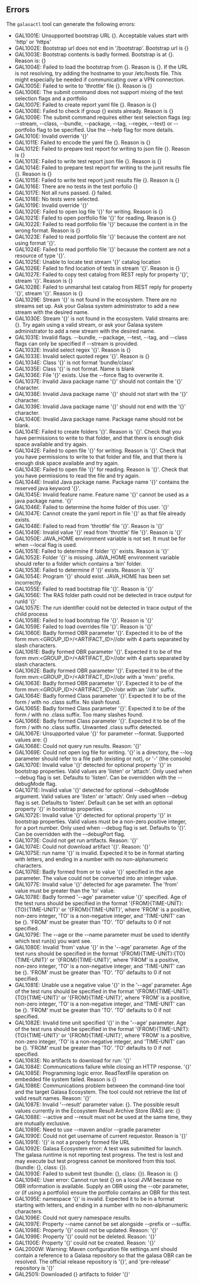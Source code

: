 ## Errors
The `galasactl` tool can generate the following errors:

- GAL1001E: Unsupported bootstrap URL {}. Acceptable values start with 'http' or 'https'
- GAL1002E: Bootstrap url does not end in '/bootstrap'. Bootstrap url is {}
- GAL1003E: Bootstrap contents is badly formed. Bootstrap is at {}. Reason is: {}
- GAL1004E: Failed to load the bootstrap from {}. Reason is {}. If the URL is not resolving, try adding the hostname to your /etc/hosts file. This might especially be needed if communicating over a VPN connection.
- GAL1005E: Failed to write to 'throttle' file {}. Reason is {}
- GAL1006E: The submit command does not support mixing of the test selection flags and a portfolio
- GAL1007E: Failed to create report yaml file {}. Reason is {}
- GAL1008E: Failed to check if group {} exists already. Reason is {}
- GAL1009E: The submit command requires either test selection flags (eg: --stream, --class, --bundle, --package, --tag, --regex, --test) or --portfolio flag to be specified. Use the --help flag for more details.
- GAL1010E: Invalid override '{}'
- GAL1011E: Failed to encode the yaml file {}. Reason is {}
- GAL1012E: Failed to prepare test report for writing to json file {}. Reason is {}
- GAL1013E: Failed to write test report json file {}. Reason is {}
- GAL1014E: Failed to prepare test report for writing to the junit results file {}. Reason is {}
- GAL1015E: Failed to  write test report junit results file {}. Reason is {}
- GAL1016E: There are no tests in the test porfolio {}
- GAL1017E: Not all runs passed. {} failed.
- GAL1018E: No tests were selected.
- GAL1019E: Invalid override '{}'
- GAL1020E: Failed to open log file '{}' for writing. Reason is {}
- GAL1021E: Failed to open portfolio file '{}' for reading. Reason is {}
- GAL1022E: Failed to read portfolio file '{}' because the content is in the wrong format. Reason is {}
- GAL1023E: Failed to read portfolio file '{}' because the content are not using format '{}'.
- GAL1024E: Failed to read portfolio file '{}' because the content are not a resource of type '{}'.
- GAL1025E: Unable to locate test stream '{}' catalog location
- GAL1026E: Failed to find location of tests in stream '{}'. Reason is {}
- GAL1027E: Failed to copy test catalog from REST reply for property '{}', stream '{}'. Reason is {}
- GAL1028E: Failed to unmarshal test catalog from REST reply for property '{}', stream '{}'. Reason is {}
- GAL1029E: Stream '{}' is not found in the ecosystem. There are no streams set up. Ask your Galasa system administrator to add a new stream with the desired name.
- GAL1030E: Stream '{}' is not found in the ecosystem. Valid streams are:{}. Try again using a valid stream, or ask your Galasa system administrator to add a new stream with the desired name.
- GAL1031E: Invalid flags. --bundle, --package, --test, --tag, and --class flags can only be specified if --stream is provided.
- GAL1032E: Invalid select regex '{}'. Reason is {}
- GAL1033E: Invalid select quoted regex '{}'. Reason is {}
- GAL1034E: Class '{}' is not format 'bundle/class'
- GAL1035E: Class '{}' is not format. Name is blank
- GAL1036E: File '{}' exists. Use the --force flag to overwrite it.
- GAL1037E: Invalid Java package name '{}' should not contain the '{}' character.
- GAL1038E: Invalid Java package name '{}' should not start with the '{}' character.
- GAL1039E: Invalid Java package name '{}' should not end with the '{}' character.
- GAL1040E: Invalid Java package name. Package name should not be blank.
- GAL1041E: Failed to create folders '{}'. Reason is '{}'. Check that you have permissions to write to that folder, and that there is enough disk space available and try again.
- GAL1042E: Failed to open file '{}' for writing. Reason is '{}'. Check that you have permissions to write to that folder and file, and that there is enough disk space available and try again.
- GAL1043E: Failed to open file '{}' for reading. Reason is '{}'. Check that you have permissions to read the file and try again.
- GAL1044E: Invalid Java package name. Package name '{}' contains the reserved java keyword '{}'.
- GAL1045E: Invalid feature name. Feature name '{}' cannot be used as a java package name. '{}'
- GAL1046E: Failed to determine the home folder of this user. '{}'
- GAL1047E: Cannot create the yaml report in file '{}' as that file already exists.
- GAL1048E: Failed to read from 'throttle' file '{}'. Reason is '{}'
- GAL1049E: Invalid value '{}' read from 'throttle' file '{}'. Reason is '{}'
- GAL1050E: JAVA_HOME environment variable is not set. It must be for when --local flag is used.
- GAL1051E: Failed to determine if folder '{}' exists. Reason is '{}'
- GAL1052E: Folder '{}' is missing. JAVA_HOME environment variable should refer to a folder which contains a 'bin' folder.
- GAL1053E: Failed to determine if '{}' exists. Reason is '{}'
- GAL1054E: Program '{}' should exist. JAVA_HOME has been set incorrectly.
- GAL1055E: Failed to read bootstrap file '{}'. Reason is '{}'
- GAL1056E: The RAS folder path could not be detected in trace output for runId '{}'
- GAL1057E: The run identifier could not be detected in trace output of the child process
- GAL1058E: Failed to load bootstrap file '{}'. Reason is '{}'
- GAL1059E: Failed to load overrides file '{}'. Reason is '{}'
- GAL1060E: Badly formed OBR parameter '{}'. Expected it to be of the form mvn:<GROUP_ID>/<ARTIFACT_ID>/<VERSION>/obr with 4 parts separated by slash characters.
- GAL1061E: Badly formed OBR parameter '{}'. Expected it to be of the form mvn:<GROUP_ID>/<ARTIFACT_ID>/<VERSION>/obr with 4 parts separated by slash characters.
- GAL1062E: Badly formed OBR parameter '{}'. Expected it to be of the form mvn:<GROUP_ID>/<ARTIFACT_ID>/<VERSION>/obr with a 'mvn:' prefix.
- GAL1063E: Badly formed OBR parameter '{}'. Expected it to be of the form mvn:<GROUP_ID>/<ARTIFACT_ID>/<VERSION>/obr with an '/obr' suffix.
- GAL1064E: Badly formed Class parameter '{}'. Expected it to be of the form <OSGiBundleId>/<FullyQualifiedJavaClass> with no .class suffix. No slash found.
- GAL1065E: Badly formed Class parameter '{}'. Expected it to be of the form <OSGiBundleId>/<FullyQualifiedJavaClass> with no .class suffix. Too many slashes found.
- GAL1066E: Badly formed Class parameter '{}'. Expected it to be of the form <OSGiBundleId>/<FullyQualifiedJavaClass> with no .class suffix. Unwanted .class suffix detected.
- GAL1067E: Unsupported value '{}' for parameter --format. Supported values are: {}
- GAL1068E: Could not query run results. Reason: '{}'
- GAL1069E: Could not open log file for writing. '{}' is a directory, the --log parameter should refer to a file path (existing or not), or '-' (the console)
- GAL1070E: Invalid value '{}' detected for optional property '{}' in bootstrap properties. Valid values are 'listen' or 'attach'. Only used when --debug flag is set. Defaults to 'listen'. Can be overridden with the --debugMode flag.
- GAL1071E: Invalid value '{}' detected for optional --debugMode argument. Valid values are 'listen' or 'attach'. Only used when --debug flag is set. Defaults to 'listen'. Default can be set with an optional property '{}' in bootstrap properties.
- GAL1072E: Invalid value '{}' detected for optional property '{}' in bootstrap properties. Valid values must be a non-zero positive integer, for a port number. Only used when --debug flag is set. Defaults to '{}'. Can be overridden with the --debugPort flag.
- GAL1073E: Could not get run artifacts. Reason: '{}'
- GAL1074E: Could not download artifact '{}'. Reason: '{}'
- GAL1075E: run name '{}' is invalid. Expected it to be in format starting with letters, and ending in a number with no non-alphanumeric characters.
- GAL1076E: Badly formed from or to value '{}' specified in the age parameter. The value could not be converted into an integer value.
- GAL1077E: Invalid value '{}' detected for age parameter. The 'from' value must be greater than the 'to' value.
- GAL1078E: Badly formed '--age' parameter value '{}' specified. Age of the test runs should be specified in the format '{FROM}{TIME-UNIT}:{TO}{TIME-UNIT}' or '{FROM}{TIME-UNIT}', where 'FROM' is a positive, non-zero integer, 'TO' is a non-negative integer, and 'TIME-UNIT' can be {}. 'FROM' must be greater than 'TO'. 'TO' defaults to 0 if not specified.
- GAL1079E: The --age or the --name parameter must be used to identify which test run(s) you want see.
- GAL1080E: Invalid 'from' value '{}' in the '--age' parameter. Age of the test runs should be specified in the format '{FROM}{TIME-UNIT}:{TO}{TIME-UNIT}' or '{FROM}{TIME-UNIT}', where 'FROM' is a positive, non-zero integer, 'TO' is a non-negative integer, and 'TIME-UNIT' can be {}. 'FROM' must be greater than 'TO'. 'TO' defaults to 0 if not specified.
- GAL1081E: Unable use a negative value '{}' in the '--age' parameter. Age of the test runs should be specified in the format '{FROM}{TIME-UNIT}:{TO}{TIME-UNIT}' or '{FROM}{TIME-UNIT}', where 'FROM' is a positive, non-zero integer, 'TO' is a non-negative integer, and 'TIME-UNIT' can be {}. 'FROM' must be greater than 'TO'. 'TO' defaults to 0 if not specified.
- GAL1082E: Invalid time unit specified '{}' in the '--age' parameter. Age of the test runs should be specified in the format '{FROM}{TIME-UNIT}:{TO}{TIME-UNIT}' or '{FROM}{TIME-UNIT}', where 'FROM' is a positive, non-zero integer, 'TO' is a non-negative integer, and 'TIME-UNIT' can be {}. 'FROM' must be greater than 'TO'. 'TO' defaults to 0 if not specified.
- GAL1083E: No artifacts to download for run: '{}'
- GAL1084E: Communications failure while closing an HTTP response. '{}'
- GAL1085E: Programming logic error. ReadTextFile operation on embedded file system failed. Reason is {}
- GAL1086E: Communications problem between the command-line tool and the target Galasa Ecosystem. The tool could not retrieve the list of valid result names. Reason: '{}'
- GAL1087E: Invalid '--result' parameter value: {}. The possible result values currently in the Ecosystem Result Archive Store (RAS) are: {}
- GAL1088E: --active and --result must not be used at the same time, they are mutually exclusive.
- GAL1089E: Need to use --maven and/or --gradle parameter
- GAL1090E: Could not get username of current requestor. Reason is '{}'
- GAL1091E: '{}' is not a properly formed file URL
- GAL1092E: Galasa Ecosystem error: A test was submitted for launch. The galasa runtime is not reporting test progress. The test is lost and may execute but test progress cannot be monitored from this tool. (bundle: {}, class: {}).
- GAL1093E: Failed to submit test (bundle: {}, class: {}). Reason is: {}
- GAL1094E: User error: Cannot run test {} on a local JVM because no OBR information is available. Supply an OBR using the --obr parameter, or (if using a portfolio) ensure the portfolio contains an OBR for this test.
- GAL1095E: namespace '{}' is invalid. Expected it to be in a format starting with letters, and ending in a number with no non-alphanumeric characters.
- GAL1096E: Could not query namespace results.
- GAL1097E: Property --name cannot be set alongside --prefix or --suffix.
- GAL1098E: Property '{}' could not be updated. Reason: '{}'
- GAL1099E: Property '{}' could not be deleted. Reason: '{}'
- GAL1100E: Property '{}' could not be created. Reason: '{}'
- GAL2000W: Warning: Maven configuration file settings.xml should contain a reference to a Galasa repository so that the galasa OBR can be resolved. The official release repository is '{}', and 'pre-release' repository is '{}'
- GAL2501I: Downloaded {} artifacts to folder '{}'

